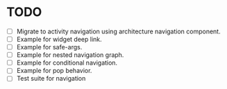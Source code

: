 # TODO

- [ ] Migrate to activity navigation using architecture navigation component.
- [ ] Example for widget deep link.
- [ ] Example for safe-args.
- [ ] Example for nested navigation graph.
- [ ] Example for conditional navigation.
- [ ] Example for pop behavior.
- [ ] Test suite for navigation
